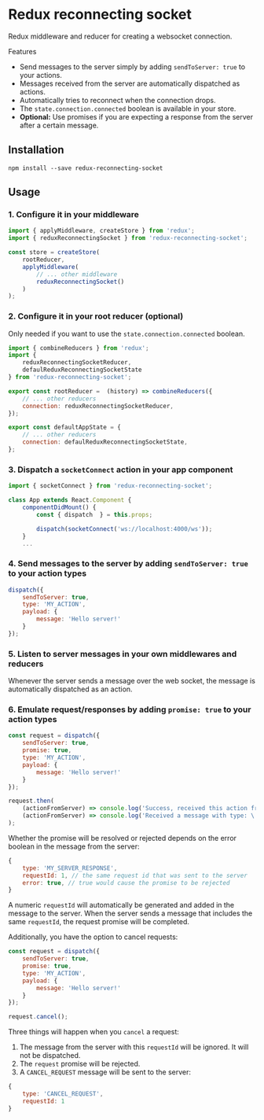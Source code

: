 # Redux reconnecting socket

Redux middleware and reducer for creating a websocket connection.

Features
* Send messages to the server simply by adding `sendToServer: true` to
your actions.
* Messages received from the server are automatically dispatched as
actions.
* Automatically tries to reconnect when the connection drops.
* The `state.connection.connected` boolean is available in your store.
* **Optional:** Use promises if you are expecting a response from the
server after a certain message.

## Installation

```
npm install --save redux-reconnecting-socket
```

## Usage

### 1. Configure it in your middleware
```js
import { applyMiddleware, createStore } from 'redux';
import { reduxReconnectingSocket } from 'redux-reconnecting-socket';

const store = createStore(
	rootReducer,
	applyMiddleware(
	    // ... other middleware
		reduxReconnectingSocket()
	)
);
```

### 2. Configure it in your root reducer (optional)
Only needed if you want to use the `state.connection.connected` boolean.

```js
import { combineReducers } from 'redux';
import {
    reduxReconnectingSocketReducer,
    defaulReduxReconnectingSocketState
} from 'redux-reconnecting-socket';

export const rootReducer =  (history) => combineReducers({
    // ... other reducers
    connection: reduxReconnectingSocketReducer,
});

export const defaultAppState = {
    // ... other reducers
    connection: defaulReduxReconnectingSocketState,
};
```

### 3. Dispatch a `socketConnect` action in your app component
```js
import { socketConnect } from 'redux-reconnecting-socket';

class App extends React.Component {
    componentDidMount() {
        const { dispatch  } = this.props;

        dispatch(socketConnect('ws://localhost:4000/ws'));
    }
    ...
```

### 4. Send messages to the server by adding `sendToServer: true` to your action types
```js
dispatch({
    sendToServer: true,
    type: 'MY_ACTION',
    payload: {
        message: 'Hello server!'
    }
});
```

### 5. Listen to server messages in your own middlewares and reducers
Whenever the server sends a message over the web socket, the message is
automatically dispatched as an action.

### 6. Emulate request/responses by adding `promise: true` to your action types
```js
const request = dispatch({
    sendToServer: true,
    promise: true,
    type: 'MY_ACTION',
    payload: {
        message: 'Hello server!'
    }
});

request.then(
    (actionFromServer) => console.log('Success, received this action from the server', actionFromServer),
    (actionFromServer) => console.log('Received a message with type: \'ERROR\' from the server:', actionFromServer)
);
```

Whether the promise will be resolved or rejected depends on the error
boolean in the message from the server:
```js
{
    type: 'MY_SERVER_RESPONSE',
    requestId: 1, // the same request id that was sent to the server
    error: true, // true would cause the promise to be rejected
}
```

A numeric `requestId` will automatically be generated and added in the message to
the server. When the server sends a message that includes the same `requestId`,
the request promise will be completed.

Additionally, you have the option to cancel requests:
```js
const request = dispatch({
    sendToServer: true,
    promise: true,
    type: 'MY_ACTION',
    payload: {
        message: 'Hello server!'
    }
});

request.cancel();
```

Three things will happen when you `cancel` a request:
1. The message from the server with this `requestId` will be ignored. It will not be dispatched.
2. The `request` promise will be rejected.
3. A `CANCEL_REQUEST` message will be sent to the server:
```js
{
    type: 'CANCEL_REQUEST',
    requestId: 1
}
```